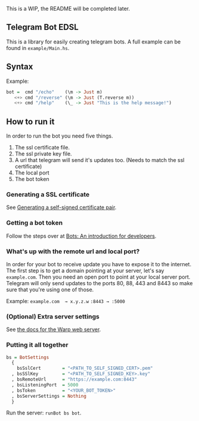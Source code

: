 This is a WIP, the README will be completed later.

## Telegram Bot EDSL

This is a library for easily creating telegram bots. A full example
can be found in `example/Main.hs`.

## Syntax

Example:
```haskell
bot =  cmd "/echo"    (\m -> Just m)
   <+> cmd "/reverse" (\m -> Just (T.reverse m))
   <+> cmd "/help"    (\_ -> Just "This is the help message!")
```

## How to run it

In order to run the bot you need five things.

1. The ssl certificate file.
2. The ssl private key file.
3. A url that telegram will send it's updates too. (Needs to match the
   ssl certificate)
4. The local port
5. The bot token

### Generating a SSL certificate

See
[Generating a self-signed certificate pair](https://core.telegram.org/bots/self-signed).

### Getting a bot token

Follow the steps over at
[Bots: An introduction for developers](https://core.telegram.org/bots#6-botfather).

### What's up with the remote url and local port?

In order for your bot to receive update you have to expose it to the
internet. The first step is to get a domain pointing at your server,
let's say `example.com`. Then you need an open port to point at your
local server port. Telegram will only send updates to the ports 80,
88, 443 and 8443 so make sure that you're using one of those.

Example:
`example.com  → x.y.z.w`
`:8443 → :5000`

### (Optional) Extra server settings

See [the docs for the Warp web server](https://www.stackage.org/package/warp).

### Putting it all together

```haskell
bs = BotSettings
  {
    bsSslCert        = "<PATH_TO_SELF_SIGNED_CERT>.pem"
  , bsSSlKey         = "<PATH_TO_SELF_SIGNED_KEY>.key"
  , bsRemoteUrl      = "https://example.com:8443"
  , bsListeningPort  = 5000
  , bsToken          = "<YOUR_BOT_TOKEN>"
  , bsServerSettings = Nothing
  }
```

Run the server: `runBot bs bot`.
